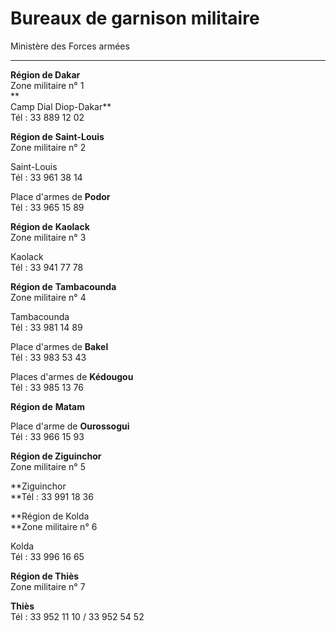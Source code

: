 # Bureaux de garnison militaire

Ministère des Forces armées  

------------------------------

**Région de Dakar**  
Zone militaire n° 1  
**  
Camp Dial Diop-Dakar**  
Tél : 33 889 12 02  
  
  
**Région de** **Saint-Louis**  
Zone militaire n° 2  
  
Saint-Louis  
Tél : 33 961 38 14  
  
Place d'armes de **Podor**  
Tél : 33 965 15 89  
  
  
**Région de** **Kaolack**  
Zone militaire n° 3  
  
Kaolack  
Tél : 33 941 77 78  
  
  
**Région de** **Tambacounda**  
Zone militaire n° 4  
  
Tambacounda  
Tél : 33 981 14 89  
  
Place d'armes de **Bakel**  
Tél : 33 983 53 43  
  
Places d'armes de **Kédougou**  
Tél : 33 985 13 76  
  
  
**Région de** **Matam**  
  
Place d'arme de **Ourossogui**  
Tél : 33 966 15 93  
  
  
**Région de Ziguinchor**  
Zone militaire n° 5  
  
**Ziguinchor  
**Tél : 33 991 18 36  
  
  
**Région de Kolda  
**Zone militaire n° 6  
  
Kolda  
Tél : 33 996 16 65  
  
**Région de Thiès**  
Zone militaire n° 7  
  
**Thiès**  
Tél : 33 952 11 10 / 33 952 54 52